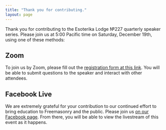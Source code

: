 ```yaml
---
title: "Thank you for contributing."
layout: page
---
```


Thank you for contributing to the Esoterika Lodge №227 quarterly
speaker series. Please join us at 5:00 Pacific time on Saturday,
December 19th, using one of these methods:

## Zoom

To join us by Zoom, please fill out the
[registration form at this link](https://us02web.zoom.us/meeting/register/tZIvcuGsrD0sEtFMwAzS0tMMpDmVUF6FFgoE). You
will be able to submit questions to the speaker and interact with
other attendees.

## Facebook Live

We are extremely grateful for your contribution to our continued
effort to bring education to Freemasonry and the public. Please join
us
[on our Facebook page](https://www.facebook.com/esoterikalodge.oregon). From
there, you will be able to view the livestream of this event as it
happens.

